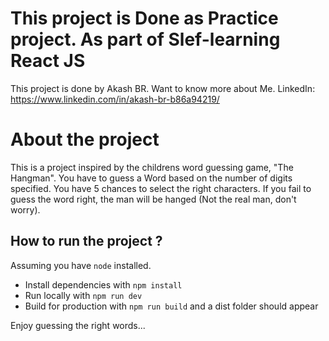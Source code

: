 # This project is Done as Practice project. As part of Slef-learning React JS

This project is done by Akash BR.
Want to know more about Me. LinkedIn: https://www.linkedin.com/in/akash-br-b86a94219/

# About the project

This is a project inspired by the childrens word guessing game, "The Hangman".
You have to guess a Word based on the number of digits specified. You have 5 chances to select the right characters. If you fail to guess the word right, the man will be hanged (Not the real man, don't worry).

## How to run the project ?

Assuming you have `node` installed.

- Install dependencies with `npm install`
- Run locally with `npm run dev`
- Build for production with `npm run build` and a dist folder should appear

Enjoy guessing the right words...
